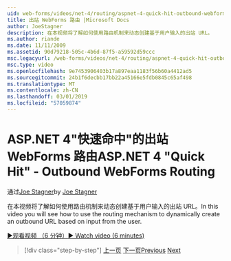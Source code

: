 ```yaml
---
uid: web-forms/videos/net-4/routing/aspnet-4-quick-hit-outbound-webforms-routing
title: 出站 WebForms 路由 |Microsoft Docs
author: JoeStagner
description: 在本视频将了解如何使用路由机制来动态创建基于用户输入的出站 URL。
ms.author: riande
ms.date: 11/11/2009
ms.assetid: 90d79218-505c-4b6d-87f5-a59592d59ccc
msc.legacyurl: /web-forms/videos/net-4/routing/aspnet-4-quick-hit-outbound-webforms-routing
msc.type: video
ms.openlocfilehash: 9e7453906403b17a897eaa1183f56b60a4412ad5
ms.sourcegitcommit: 24b1f6decbb17bb22a45166e5fdb0845c65af498
ms.translationtype: MT
ms.contentlocale: zh-CN
ms.lasthandoff: 03/01/2019
ms.locfileid: "57059874"
---
```

<a name="aspnet-4-quick-hit---outbound-webforms-routing"></a><span data-ttu-id="e6f4a-103">ASP.NET 4"快速命中"的出站 WebForms 路由</span><span class="sxs-lookup"><span data-stu-id="e6f4a-103">ASP.NET 4 "Quick Hit" - Outbound WebForms Routing</span></span>
====================
<span data-ttu-id="e6f4a-104">通过[Joe Stagner](https://github.com/JoeStagner)</span><span class="sxs-lookup"><span data-stu-id="e6f4a-104">by [Joe Stagner](https://github.com/JoeStagner)</span></span>

<span data-ttu-id="e6f4a-105">在本视频将了解如何使用路由机制来动态创建基于用户输入的出站 URL。</span><span class="sxs-lookup"><span data-stu-id="e6f4a-105">In this video you will see how to use the routing mechanism to dynamically create an outbound URL based on input from the user.</span></span> 

[<span data-ttu-id="e6f4a-106">&#9654;观看视频 （6 分钟）</span><span class="sxs-lookup"><span data-stu-id="e6f4a-106">&#9654; Watch video (6 minutes)</span></span>](https://channel9.msdn.com/Blogs/ASP-NET-Site-Videos/aspnet-4-quick-hit-outbound-webforms-routing)

> [!div class="step-by-step"]
> <span data-ttu-id="e6f4a-107">[上一页](aspnet-4-quick-hit-declarative-webforms-routing.md)
> [下一页](how-do-i-use-routing-with-aspnet-web-forms.md)</span><span class="sxs-lookup"><span data-stu-id="e6f4a-107">[Previous](aspnet-4-quick-hit-declarative-webforms-routing.md)
[Next](how-do-i-use-routing-with-aspnet-web-forms.md)</span></span>
